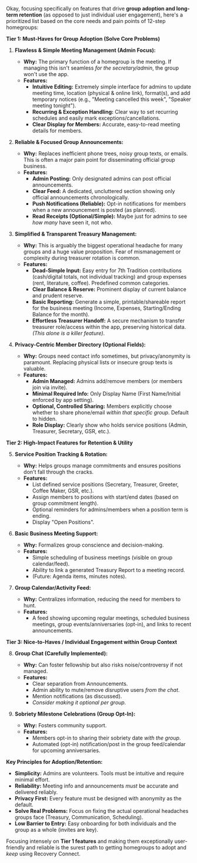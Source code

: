 Okay, focusing specifically on features that drive **group adoption and long-term retention** (as opposed to just individual user engagement), here's a prioritized list based on the core needs and pain points of 12-step homegroups:

**Tier 1: Must-Haves for Group Adoption (Solve Core Problems)**

1.  **Flawless & Simple Meeting Management (Admin Focus):**

    - **Why:** The primary function of a homegroup is the meeting. If managing this isn't seamless _for the secretary/admin_, the group won't use the app.
    - **Features:**
      - **Intuitive Editing:** Extremely simple interface for admins to update meeting time, location (physical & online link), format(s), and add temporary notices (e.g., "Meeting cancelled this week", "Speaker meeting tonight").
      - **Recurring & Exception Handling:** Clear way to set recurring schedules and easily mark exceptions/cancellations.
      - **Clear Display for Members:** Accurate, easy-to-read meeting details for members.

2.  **Reliable & Focused Group Announcements:**

    - **Why:** Replaces inefficient phone trees, noisy group texts, or emails. This is often a major pain point for disseminating official group business.
    - **Features:**
      - **Admin Posting:** Only designated admins can post official announcements.
      - **Clear Feed:** A dedicated, uncluttered section showing only official announcements chronologically.
      - **Push Notifications (Reliable):** Opt-in notifications for members when a new announcement is posted (as planned).
      - **Read Receipts (Optional/Simple):** Maybe just for admins to see _how many_ have seen it, not _who_.

3.  **Simplified & Transparent Treasury Management:**

    - **Why:** This is arguably the biggest operational headache for many groups and a huge value proposition. Fear of mismanagement or complexity during treasurer rotation is common.
    - **Features:**
      - **Dead-Simple Input:** Easy entry for 7th Tradition contributions (cash/digital totals, not individual tracking) and group expenses (rent, literature, coffee). Predefined common categories.
      - **Clear Balance & Reserve:** Prominent display of current balance and prudent reserve.
      - **Basic Reporting:** Generate a simple, printable/shareable report for the business meeting (Income, Expenses, Starting/Ending Balance for the month).
      - **Effortless Treasurer Handoff:** A secure mechanism to transfer treasurer role/access within the app, preserving historical data. _(This alone is a killer feature)_.

4.  **Privacy-Centric Member Directory (Optional Fields):**
    - **Why:** Groups need contact info sometimes, but privacy/anonymity is paramount. Replacing physical lists or insecure group texts is valuable.
    - **Features:**
      - **Admin Managed:** Admins add/remove members (or members join via invite).
      - **Minimal Required Info:** Only Display Name (First Name/Initial enforced by app setting).
      - **Optional, Controlled Sharing:** Members explicitly choose whether to share phone/email _within that specific group_. Default to hidden.
      - **Role Display:** Clearly show who holds service positions (Admin, Treasurer, Secretary, GSR, etc.).

**Tier 2: High-Impact Features for Retention & Utility**

5.  **Service Position Tracking & Rotation:**

    - **Why:** Helps groups manage commitments and ensures positions don't fall through the cracks.
    - **Features:**
      - List defined service positions (Secretary, Treasurer, Greeter, Coffee Maker, GSR, etc.).
      - Assign members to positions with start/end dates (based on group commitment length).
      - Optional reminders for admins/members when a position term is ending.
      - Display "Open Positions".

6.  **Basic Business Meeting Support:**

    - **Why:** Formalizes group conscience and decision-making.
    - **Features:**
      - Simple scheduling of business meetings (visible on group calendar/feed).
      - Ability to link a generated Treasury Report to a meeting record.
      - (Future: Agenda items, minutes notes).

7.  **Group Calendar/Activity Feed:**
    - **Why:** Centralizes information, reducing the need for members to hunt.
    - **Features:**
      - A feed showing upcoming regular meetings, scheduled business meetings, group events/anniversaries (opt-in), and links to recent announcements.

**Tier 3: Nice-to-Haves / Individual Engagement within Group Context**

8.  **Group Chat (Carefully Implemented):**

    - **Why:** Can foster fellowship but also risks noise/controversy if not managed.
    - **Features:**
      - Clear separation from Announcements.
      - Admin ability to mute/remove disruptive users _from the chat_.
      - Mention notifications (as discussed).
      - _Consider making it optional per group._

9.  **Sobriety Milestone Celebrations (Group Opt-In):**
    - **Why:** Fosters community support.
    - **Features:**
      - Members opt-in to sharing their sobriety date _with the group_.
      - Automated (opt-in) notification/post in the group feed/calendar for upcoming anniversaries.

**Key Principles for Adoption/Retention:**

- **Simplicity:** Admins are volunteers. Tools must be intuitive and require minimal effort.
- **Reliability:** Meeting info and announcements _must_ be accurate and delivered reliably.
- **Privacy First:** Every feature must be designed with anonymity as the default.
- **Solve Real Problems:** Focus on fixing the actual operational headaches groups face (Treasury, Communication, Scheduling).
- **Low Barrier to Entry:** Easy onboarding for both individuals and the group as a whole (invites are key).

Focusing intensely on **Tier 1 features** and making them exceptionally user-friendly and reliable is the surest path to getting homegroups to adopt and _keep_ using Recovery Connect.
